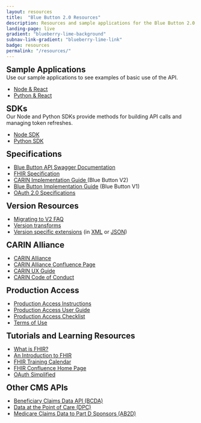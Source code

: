 ```yaml
---
layout: resources
title:  "Blue Button 2.0 Resources"
description: Resources and sample applications for the Blue Button 2.0 API.
landing-page: live
gradient: "blueberry-lime-background"
subnav-link-gradient: "blueberry-lime-link"
badge: resources
permalink: "/resources/"
---
```

<style>
.ds-l-xl-col--12 {
padding-left: 10%;
}

ul {
padding-inline-start: 20px;
}

h2, p {
margin-block-start: 0em;
margin-block-end: 0em;
}
</style>
## Sample Applications
Use our sample applications to see examples of basic use of the API.
* [Node & React](https://github.com/CMSgov/bluebutton-sample-client-nodejs-react)
* [Python & React](https://github.com/CMSgov/bluebutton-sample-client-python-react)

## SDKs
Our Node and Python SDKs provide methods for building API calls and managing token refreshes.
* [Node SDK](https://github.com/CMSgov/cms-bb2-node-sdk)
* [Python SDK](https://github.com/CMSgov/cms-bb2-python-sdk)

## Specifications

* [Blue Button API Swagger Documentation](https://sandbox.bluebutton.cms.gov/docs/openapi)
* [FHIR Specification](http://www.hl7.org/fhir/index.html)
* [CARIN Implementation Guide ](http://www.hl7.org/fhir/us/carin-bb/)(Blue Button V2)
* [Blue Button Implementation Guide](https://bluebutton.cms.gov/assets/ig/index.html) (Blue Button V1)
* [OAuth 2.0 Specifications](https://oauth.net/specs/)

## Version Resources

* [Migrating to V2 FAQ](https://github.com/CMSgov/beneficiary-fhir-data/wiki/Migrating-to-V2-FAQ)
* [Version transforms](https://www.hl7.org/fhir/r3maps.html)
* [Version specific extensions](https://www.hl7.org/fhir/versions.html#extensions) (in [XML](https://www.hl7.org/fhir/fhir.diff.xml) or [JSON](https://www.hl7.org/fhir/fhir.diff.json))

## CARIN Alliance

* [CARIN Alliance](https://www.carinalliance.com/)
* [CARIN Alliance Confluence Page](https://confluence.hl7.org/display/CAR)
* [CARIN UX Guide](https://carinuxguide.arcwebtech.com/)
* [CARIN Code of Conduct](https://www.carinalliance.com/our-work/trust-framework-and-code-of-conduct/)

## Production Access

* [Production Access Instructions](https://bluebutton.cms.gov/developers/#production-api-access) 
* [Production Access User Guide](https://bluebutton.cms.gov/guide/)
* [Production Access Checklist](https://bluebutton.cms.gov/checklist/)
* [Terms of Use](https://bluebutton.cms.gov/terms/)

## Tutorials and Learning Resources

* [What is FHIR?](https://www.healthit.gov/sites/default/files/2019-08/ONCFHIRFSWhatIsFHIR.pdf)
* [An Introduction to FHIR](https://www.youtube.com/watch?v=Px3564G-vw4)
* [FHIR Training Calendar](https://www.hl7.org/training/calendar.cfm)
* [FHIR Confluence Home Page](https://confluence.hl7.org/display/FHIR)
* [OAuth Simplified](https://www.oauth.com/)

## Other CMS APIs

* [Beneficiary Claims Data API (BCDA)](https://groups.google.com/forum/#!forum/bc-api)
* [Data at the Point of Care (DPC)](https://groups.google.com/forum/#!forum/dpc-api)
* [Medicare Claims Data to Part D Sponsors (AB2D)](https://groups.google.com/g/ab2d-api)
